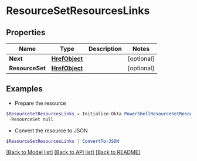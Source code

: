 # ResourceSetResourcesLinks
## Properties

Name | Type | Description | Notes
------------ | ------------- | ------------- | -------------
**Next** | [**HrefObject**](HrefObject.md) |  | [optional] 
**ResourceSet** | [**HrefObject**](HrefObject.md) |  | [optional] 

## Examples

- Prepare the resource
```powershell
$ResourceSetResourcesLinks = Initialize-Okta.PowerShellResourceSetResourcesLinks  -Next null `
 -ResourceSet null
```

- Convert the resource to JSON
```powershell
$ResourceSetResourcesLinks | ConvertTo-JSON
```

[[Back to Model list]](../README.md#documentation-for-models) [[Back to API list]](../README.md#documentation-for-api-endpoints) [[Back to README]](../README.md)

